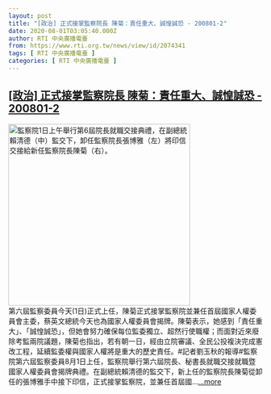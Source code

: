 ```yaml
---
layout: post
title: "[政治] 正式接掌監察院長 陳菊：責任重大、誠惶誠恐 - 200801-2"
date: 2020-08-01T03:05:40.000Z
author: RTI 中央廣播電臺
from: https://www.rti.org.tw/news/view/id/2074341
tags: [ RTI 中央廣播電臺 ]
categories: [ RTI 中央廣播電臺 ]
---
```

<!--1596251140000-->
[[政治] 正式接掌監察院長 陳菊：責任重大、誠惶誠恐 - 200801-2](https://www.rti.org.tw/news/view/id/2074341)
------

<div>
<img src="https://static.rti.org.tw/assets/thumbnails/2020/08/01/20200801000029M.jpg" width="360" alt="監察院1日上午舉行第6屆院長就職交接典禮，在副總統賴清德（中）監交下，卸任監察院長張博雅（左）將印信交接給新任監察院長陳菊（右）。" title="監察院1日上午舉行第6屆院長就職交接典禮，在副總統賴清德（中）監交下，卸任監察院長張博雅（左）將印信交接給新任監察院長陳菊（右）。"><br>第六屆監察委員今天(1日)正式上任，陳菊正式接掌監察院並兼任首屆國家人權委員會主委，蔡英文總統今天也為國家人權委員會揭牌。陳菊表示，她感到「責任重大」、「誠惶誠恐」，但她會努力確保每位監委獨立、超然行使職權；而面對近來廢除考監兩院議題，陳菊也指出，若有朝一日，經由立院審議、全民公投複決完成憲改工程，延續監委權與國家人權將是重大的歷史責任。#記者劉玉秋的報導#監察院第六屆監察委員8月1日上任，監察院舉行第六屆院長、秘書長就職交接就職暨國家人權委員會揭牌典禮。在副總統賴清德的監交下，新上任的監察院長陳菊從卸任的張博雅手中接下印信，正式接掌監察院，並兼任首屆國...<a target="_blank" href="https://www.rti.org.tw/news/view/id/2074341">...more</a>
</div>
